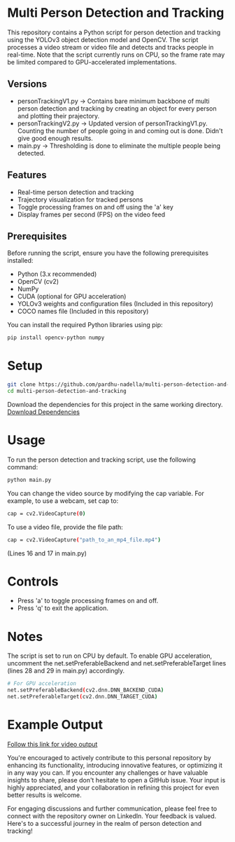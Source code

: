 # Multi Person Detection and Tracking

This repository contains a Python script for person detection and tracking using the YOLOv3 object detection model and OpenCV. The script processes a video stream or video file and detects and tracks people in real-time. Note that the script currently runs on CPU, so the frame rate may be limited compared to GPU-accelerated implementations.

## Versions

- personTrackingV1.py -> Contains bare minimum backbone of multi person detection and tracking by creating an object for every person and plotting their prajectory.
- personTrackingV2.py -> Updated version of personTrackingV1.py. Counting the number of people going in and coming out is done. Didn't give good enough results.
- main.py             -> Thresholding is done to eliminate the multiple people being detected.

## Features

- Real-time person detection and tracking
- Trajectory visualization for tracked persons
- Toggle processing frames on and off using the 'a' key
- Display frames per second (FPS) on the video feed

## Prerequisites

Before running the script, ensure you have the following prerequisites installed:

- Python (3.x recommended)
- OpenCV (cv2)
- NumPy
- CUDA (optional for GPU acceleration)
- YOLOv3 weights and configuration files (Included in this repository)
- COCO names file (Included in this repository)

You can install the required Python libraries using pip:

```bash
pip install opencv-python numpy
```






# Setup
```bash
git clone https://github.com/pardhu-nadella/multi-person-detection-and-tracking.git
cd multi-person-detection-and-tracking
```
Download the dependencies for this project in the same working directory.
<a href="https://example.com" class="button">Download Dependencies</a>



# Usage
To run the person detection and tracking script, use the following command:
```bash
python main.py
```

You can change the video source by modifying the cap variable. For example, to use a webcam, set cap to:
```bash
cap = cv2.VideoCapture(0)
```

To use a video file, provide the file path:
```bash
cap = cv2.VideoCapture("path_to_an_mp4_file.mp4")
```
(Lines 16 and 17 in main.py)


# Controls
- Press 'a' to toggle processing frames on and off.
- Press 'q' to exit the application.



# Notes
The script is set to run on CPU by default. To enable GPU acceleration, uncomment the net.setPreferableBackend and net.setPreferableTarget lines (lines 28 and 29 in main.py) accordingly.

```bash
# For GPU acceleration
net.setPreferableBackend(cv2.dnn.DNN_BACKEND_CUDA)
net.setPreferableTarget(cv2.dnn.DNN_TARGET_CUDA)
```

# Example Output
<a href="https://youtu.be/8HyhrgQ-PSM">Follow this link for video output</a>





You're encouraged to actively contribute to this personal repository by enhancing its functionality, introducing innovative features, or optimizing it in any way you can. If you encounter any challenges or have valuable insights to share, please don't hesitate to open a GitHub issue. Your input is highly appreciated, and your collaboration in refining this project for even better results is welcome.

For engaging discussions and further communication, please feel free to connect with the repository owner on LinkedIn. Your feedback is valued. Here's to a successful journey in the realm of person detection and tracking!
